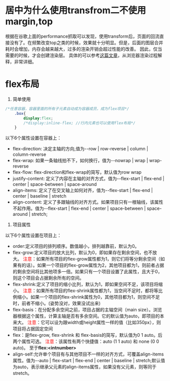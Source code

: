 # 居中为什么使用transfrom二不使用margin,top

根据在谷歌上面的performance抓取可以发现，使用transform后，页面的回流直接没有了。在频繁改变top之类的时候，效果就十分明显。但是，后面的图层合并耗时会增加，内存会越来越大，过多的渲染开销会超过性能的改善。
因此，仅当需要的时候，才会创建渲染层。
具体的可以参考<a href="https://juejin.im/post/5c32b0fb6fb9a049ac7950d9">这篇文章</a>，从浏览器渲染过程解释，非常详细。

# flex布局

1. 简单使用
```css
/*任意容器，容器里面的所有子元素自动成为容器成员，成为flex项目*/
    .box{
        display:flex;
        /*display:inline-flex; //行内元素也可以使用flex布局*/
    }
```
以下6个属性设置在容器上：
- flex-direction: 决定主轴的方向,值为--row | row-reverse | column | column-reverse
- flex-wrap: 如果一条轴线拍不下，如何换行，值为--nowrap | wrap | wrap-reverse
- flex-flow: flex-direction和flex-wrap的简写，默认值为row wrap
- justify-content: 定义了内容在主轴的对齐方式，值为--flex-start | flex-end | center | space-between | space-around
- align-items: 定义了在交叉轴上如何对齐，值为--flex-start | flex-end | center | baseline | stretch
- align-content: 定义了多跟轴线的对齐方式。如果项目只有一根轴线，该属性不起作用。值为--flex-start | flex-end | center | space-between | space-around | stretch;

1. 项目属性

以下6个属性设置在项目上：
- order:定义项目的排列顺序。数值越小，排列越靠前，默认为0。
- flex-grow:定义项目的放大比列，默认为0，即如果存在剩余空间，也不放大。
<span style="color:red">注意</span>：如果所有项目的flex-grow属性都为1，则它们将等分剩余空间（如果有的话）。如果一个项目的flex-grow属性为2，其他项目都为1，则前者占据的剩余空间将比其他项多一倍。如果只有一个项目设置了此属性，且大于0，则这个项目会占据剩余所有的空间。
- flex-shrink:定义了项目的缩小比列，默认为1，即如果空间不足，该项目将缩小。
<span style="color:red">注意</span>：如果所有项目的flex-shrink属性都为1，当空间不足时，都将等比例缩小。如果一个项目的flex-shrink属性为0，其他项目都为1，则空间不足时，前者不缩小。(姿势没对，效果没试出来)
- flex-basis：在分配多余空间之前，项目占据的主轴空间（main size）。浏览器根据这个属性，计算主轴是否有多余空间。它的默认值为auto，即项目的本来大。
<span style="color:red">注意</span>：它可以设为跟width或height属性一样的值（比如350px），则项目将占据固定空间
- flex：是flex-grow, flex-shrink 和 flex-basis的简写，默认值为0 1 auto。后两个属性可选。
<span style="color:red">注意</span>：该属性有两个快捷值：auto (1 1 auto) 和 none (0 0 auto)。
至于<strong>flex:\<intnumber\></strong>
- align-self:允许单个项目有与其他项目不一样的对齐方式，可覆盖align-items属性。值为--auto | flex-start | flex-end | center | baseline | stretch;默认值为auto，表示继承父元素的align-items属性，如果没有父元素，则等同于stretch。
